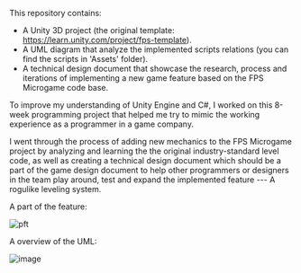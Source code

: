 This repository contains:
- A Unity 3D project (the original template: https://learn.unity.com/project/fps-template).
- A UML diagram that analyze the implemented scripts relations (you can find the scripts in 'Assets' folder).
- A technical design document that showcase the research, process and iterations of implementing a new game feature based on the FPS Microgame code base.

To improve my understanding of Unity Engine and C#, I worked on this 8-week programming project that helped me try to mimic the working experience as a programmer in a game company.

I went through the process of adding new mechanics to the FPS Microgame project by analyzing and learning the the original industry-standard level code, as well as creating a technical design document which should be a part of the game design document to help other programmers or designers in the team play around, test and expand the implemented feature --- A rogulike leveling system.

A part of the feature:

![pft](https://github.com/Floorban/ProgrammingFocusTrack/assets/120114076/201dc887-6d3b-4761-9e5d-69139fb20c6d)

A overview of the UML:

![image](https://github.com/Floorban/ProgrammingFocusTrack/assets/120114076/57ebd7fe-5d35-424e-a597-fcb431429932)

